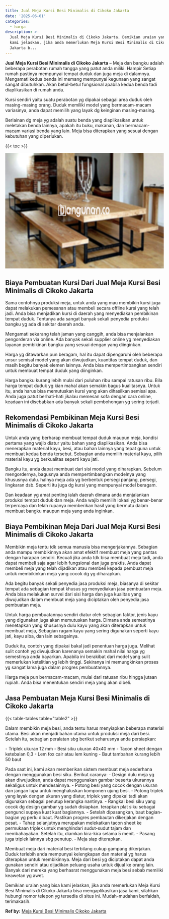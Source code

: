 ```yaml
---
title: Jual Meja Kursi Besi Minimalis di Cikoko Jakarta
date: '2025-06-01'
categories:
  - harga
description: >-
  Jual Meja Kursi Besi Minimalis di Cikoko Jakarta. Demikian uraian yang bisa
  kami jelaskan, jika anda memerlukan Meja Kursi Besi Minimalis di Cikoko
  Jakarta b...
---
```


**Jual Meja Kursi Besi Minimalis di Cikoko Jakarta** – Meja dan bangku adalah beberapa perabotan rumah tangga yang patut anda miliki. Hampir Setiap rumah pastinya mempunyai tempat duduk dan juga meja di dalamnya. Mengamati kedua benda ini memang mempunyai kegunaan yang sangat sangat dibutuhkan. Akan betul-betul fungsional apabila kedua benda tadi diaplikasikan di rumah anda.

Kursi sendiri yaitu suatu perabotan yg dipakai sebagai area duduk oleh masing-masing orang. Duduk memiliki model yang bermacam-macam variasinya, anda dapat memilih yang layak dg keinginan masing-masing.

Berlainan dg meja yg adalah suatu benda yang diaplikasikan untuk meletakan benda lainnya, apakah itu buku, makanan, dan bermacam-macam variasi benda yang lain. Meja bisa diterapkan yang sesuai dengan kebutuhan yang diperlukan.

{{< toc >}}

![Jual Meja Kursi Besi Minimalis di Cikoko Jakarta](/images/jual-meja-besi-murah32.png)

## Biaya Pembuatan Kursi Dari Jual Meja Kursi Besi Minimalis di Cikoko Jakarta

Sama contohnya produksi meja, untuk anda yang mau membikin kursi juga dapat melakukan pemesanan atau membeli secara offline kursi yang telah jadi. Anda bisa menjadikan kursi di daerah yang menyediakan pembikinan tempat duduk. Tentunya ada sangat banyak sekali penyedia produksi bangku yg ada di sekitar daerah anda.

Mengamati sekarang telah jaman yang canggih, anda bisa menjalankan pengorderan via online. Ada banyak sekali supplier online yg menyediakan layanan pembikinan bangku yang sesuai dengan yang diinginkan.

Harga yg ditawarkan pun beragam, hal itu dapat dipengaruhi oleh beberapa unsur semisal model yang akan diwujudkan, kuantitas tempat duduk, dan masih begitu banyak elemen lainnya. Anda bisa mempertimbangkan sendiri untuk membuat tempat duduk yang diinginkan.

Harga bangku kurang lebih mulai dari puluhan ribu sampai ratusan ribu. Bila harga tempat duduk yg kian mahal akan semakin bagus kualitasnya. Untuk itu, anda harus bisa memutuskan kursi yang akan dihasilkan semisal apa. Anda juga patut berhati-hati jikalau memesan sofa dengan cara online, keadaan ini disebabkan ada banyak sekali pembohongan yg sering terjadi.

## Rekomendasi Pembikinan Meja Kursi Besi Minimalis di Cikoko Jakarta

Untuk anda yang berharap membuat tempat duduk maupun meja, kondisi pertama yang wajib diatur yaitu bahan yang diaplikasikan. Anda bisa menerapkan material kayu, besi, atau bahan lainnya yang tepat guna untuk membuat kedua benda tersebut. Sebagian anda memilih material kayu, pilih material kayu yg berkualitas seperti kayu jati.

Bangku itu, anda dapat membuat dari sisi model yang diharapkan. Sebelum mengordernya, bagusnya anda mempertimbangkan modelnya yang khususnya dulu. halnya meja ada yg berbentuk persegi panjang, persegi, lingkaran dsb. Seperti itu juga dg kursi yang mempunyai model beragam.

Dan keadaan yg amat penting ialah daerah dimana anda menjalankan produksi tempat duduk dan meja. Anda wajib memilih lokasi yg benar-benar terpercaya dan telah rupanya memberikan hasil yang bermutu dalam membuat bangku maupun meja yang anda inginkan.

## Biaya Pembikinan Meja Dari Jual Meja Kursi Besi Minimalis di Cikoko Jakarta

Membikin meja tentu tdk semua manusia bisa mengerjakannya. Sebagian anda mampu membikinnya akan amat efektif membuat meja yang pantas dengan harapan sendiri. Kecuali jika anda tdk bisa membuat meja tadi, anda dapat membeli saja agar lebih fungsional dan juga praktis. Anda dapat membeli meja yang telah dijadikan atau membeli kepada pembuat meja untuk membikinkan meja yang cocok dg yg diharapkan.

Ada begitu banyak sekali penyedia jasa produksi meja, biasanya di sekitar tempat ada sebagian tempat khusus yg menyediakan jasa pembuatan meja. Anda bisa melakukan survei dari sisi harga dan juga kualitas yang diwujudkan dalam membuat meja yang diciptakan oleh penyedia jasa pembuatan meja.

Untuk harga pembuatannya sendiri diatur oleh sebagian faktor, jenis kayu yang digunakan juga akan memutuskan harga. Dimana anda semestinya menetapkan yang khususnya dulu kayu yang akan diterapkan untuk membuat meja, Sebagian ragam kayu yang sering digunakan seperti kayu jati, kayu alba, dan lain sebagainya.

Duduk itu, contoh yang dipakai bakal jadi penentuan harga juga. Melihat sulit contoh yg diwujudkan karenanya semakin mahal nilai harga yg semestinya anda bayarkan. Apabila ini berakibat dari model yang sulit memerlukan ketelitian yg lebih tinggi. Sekiranya ini memungkinkan proses yg sangat lama juga dalam progres pembuatannya.

Harga meja pun bermacam-macam, mulai dari ratusan ribu hingga jutaan rupiah. Anda bisa menentukan sendiri meja yang akan dibeli.

## Jasa Pembuatan Meja Kursi Besi Minimalis di Cikoko Jakarta

{{< table-tables table="table2" >}}

Dalam membikin meja besi, anda tentu harus menyiapkan beberapa material utama. Besi akan menjadi bahan utama untuk produksi meja dari besi. Setelah itu, sebagian peralatan sbg berikut seharusnya anda persiapkan:

\- Triplek ukuran 12 mm - Besi siku ukuran 40x40 mm - Tacon sheet dengan ketebalan 0,3 - Lem fox cair atau lem kuning - Baut tambahan kurang lebih 50 baut

Pada saat ini, kami akan memberikan sistem membuat meja sederhana dengan menggunakan besi siku. Berikut caranya: - Design dulu meja yg akan diwujudkan, anda dapat menggunakan gambar beserta ukurannya sekaligus untuk mendesainnya. - Potong besi yang cocok dengan ukuran dan jangan lupa untuk menghaluskan komponen ujung besi. - Potong triplek yang layak dengan ukuran yang diatur, triplek yang dipakai tadi akan digunakan sebagai penutup kerangka nantinya. - Rangkai besi siku yang cocok dg design gambar yg sudah disiapkan. terapkan plat siku sebagai pengunci supaya kuat kuat bagiannya. - Setelah dipasangkan, baut bagian-bagian yg perlu dibaut. Pastikan progres pembautan dikerjakan dengan pesat. - Tahap selanjutnya merupakan melekatkan tacon sheet ke permukaan triplek untuk menghindari sudut-sudut tajam dan membahayakan. Setelah itu, diamkan kira-kira selama 5 menit. - Pasang juga triplek lainnya sbg penutup. - Meja siap diterapkan.

Membuat meja dari material besi terbilang cukup gampang dikerjakan. Duduk terlebih anda mempunyai kelengkapan dan material yg harus diterapkan untuk membikinnya. Meja dari besi yg diciptakan dapat anda gunakan sendiri atau dijadikan peluang usaha untuk dijual ke orang lain. Banyak dari mereka yang berhasrat menggunakan meja besi sebab memiliki keawetan yg awet.

Demikian uraian yang bisa kami jelaskan, jika anda memerlukan Meja Kursi Besi Minimalis di Cikoko Jakarta bisa mengaplikasikan jasa kami, silahkan hubungi nomor telepon yg tersedia di situs ini. Mudah-mudahan berfaidah, terimakasih.

**Ref by:** [Meja Kursi Besi Minimalis Cikoko Jakarta](https://id.wikipedia.org/wiki/Meja)
